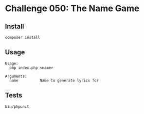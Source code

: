 # Challenge 050: The Name Game

## Install

`composer install`

## Usage

    Usage:
      php index.php <name>
    
    Arguments:
      name          Name to generate lyrics for
     
## Tests

`bin/phpunit`
